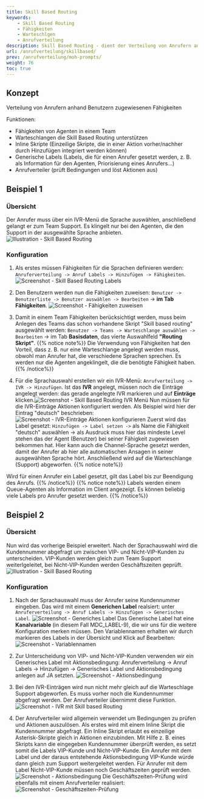 ```yaml
---
title: Skill Based Routing
keywords:
    - Skill Based Routing
    - Fähigkeiten
    - Warteschlgen
    - Anrufverteilung
description: Skill Based Routing - dient der Verteilung von Anrufern anhand Benutzern zugewiesenen Fähigkeiten
url: /anrufverteilung/skillbased/
prev: /anrufverteilung/moh-prompts/
weight: 76
toc: true
---
```



## Konzept
Verteilung von Anrufern anhand Benutzern zugewiesenen Fähigkeiten

Funktionen:

* Fähigkeiten von Agenten in einem Team
* Warteschlangen die Skill Based Routing unterstützen
* Inline Skripte (Einzeilige Skripte, die in einer Aktion vorher/nachher durch Hinzufügen integriert werden können)
* Generische Labels (Labels, die für einen Anrufer gesetzt werden, z. B. als Information für den Agenten, Priorisierung eines Anrufers...)
* Anrufverteiler (prüft Bedingungen und löst Aktionen aus)

## Beispiel 1

### Übersicht

Der Anrufer muss über ein IVR-Menü die Sprache auswählen, anschließend gelangt er zum Team Support. Es klingelt nur bei den Agenten, die den Support in der ausgewählte Sprache anbieten.
![Illustration - Skill Based Routing](../../images/skill_based_routing_beispiel1.png "Skill Based Routing Beispiel 1")

### Konfiguration

1. Als erstes müssen Fähigkeiten für die Sprachen definieren werden: `Anruferverteilung -> Anruf Labels -> Hinzufügen -> Fähigkeiten`.
![Screenshot - Skill Based Routing Labels](../../images/skill_based_routing_labels.png "Skill Based Routing Labels")

2. Den Benutzern werden nun die Fähigkeiten zuweisen: `Benutzer -> Benutzerliste -> Benutzer auswählen -> Bearbeiten` -> **im Tab Fähigkeiten**.
![Screenshot - Fähigkeiten zuweisen](../../images/skill_based_routing_user_skills.png "Fähigkeiten zuweisen")

3. Damit in einem Team Fähigkeiten berücksichtigt werden,  muss beim Anlegen des Teams das schon vorhandene Skript "Skill based routing" ausgewählt werden: `Benutzer -> Teams -> Warteschlange auswählen -> Bearbeiten` -> im Tab **Basisdaten**, das vierte Auswahlfeld **"Routing Skript"**.
{{% notice note%}}
Die Verwendung von Fähigkeiten hat den Vorteil, dass z. B. nur eine Warteschlange angelegt werden muss, obwohl man Anrufer hat, die verschiedene Sprachen sprechen. Es werden nur die Agenten angeklingelt, die die benötigte Fähigkeit haben.
{{% /notice%}}

4. Für die Sprachauswahl erstellen wir ein IVR-Menü: `Anrufverteilung -> IVR -> Hinzufügen`. Ist das **IVR** angelegt, müssen noch die Einträge angelegt werden: das gerade angelegte IVR markieren und auf **Einträge** klicken.![Screenshot - Skill Based Routing IVR Menü](../../images/skill_based_routing_ivr.png "Skill Based Routing IVR Menü")
Nun müssen für die IVR-Einträge Aktionen konfiguriert werden. Als Beispiel wird hier der Eintrag "deutsch" beschrieben:![Screenshot - IVR-Einträge Aktionen konfigurieren](../../images/skill_based_routing_ivr_2.png "IVR-Einträge Aktionen konfigurieren")
Zuerst wird das Label gesetzt: `Hinzufügen -> Label setzen ->` als Name die Fähigkeit "deutsch" auswählen -> als Ausdruck muss hier das mindeste Level stehen das der Agent (Benutzer) bei seiner Fähigkeit zugewiesen bekommen hat.
Hier kann auch die Channel-Sprache gesetzt werden, damit der Anrufer ab hier alle automatischen Ansagen in seiner ausgewählten Sprache hört.
Anschließend wird auf die Warteschlange (Support) abgeworfen.
{{% notice note%}}

Wird für einen Anrufer ein Label gesetzt, gilt das Label bis zur Beendigung des Anrufs.
{{% /notice%}}
{{% notice note%}}
Labels werden einem Queue-Agenten als Information im Client angezeigt. Es können beliebig viele Labels pro Anrufer gesetzt werden.
{{% /notice%}}


## Beispiel 2
### Übersicht

Nun wird das vorherige Beispiel erweitert. Nach der Sprachauswahl wird die Kundennummer abgefragt um zwischen VIP- und Nicht-VIP-Kunden zu unterscheiden. VIP-Kunden werden gleich zum Team Support weiterlgeleitet, bei Nicht-VIP-Kunden werden Geschäftszeiten geprüft.
 ![Illustration - Skill Based Routing](../../images/skill_based_routing_beispiel2.png "Skill Based Routing Beispiel 2")

### Konfiguration

1. Nach der Sprachauswahl muss der Anrufer seine Kundennummer eingeben. Das wird mit einem **Generichen Label** realsiert: unter `Anruferverteilung -> Anruf Labels -> Hinzufügen -> Generisches Label`.
![Screenshot - Generiches Label](../../images/skill_based_routing_label_generic.png "Generiches Label")
Das Generische Label hat eine **Kanalvariable** (in diesem Fall MDC_LABEL-9), die wir uns für die weitere Konfiguration merken müssen. Den Variablennamen erhalten wir durch markieren des Labels in der Übersicht und Klick auf Bearbeiten:
![Screenshot - Variablennamen](../../images/skill_based_routing_genericlabel.png "Variablennamen")


2. Zur Unterscheidung von VIP- und Nicht-VIP-Kunden verwenden wir ein Generisches Label mit Aktionsbedingung: Anruferverteilung -> Anruf Labels -> Hinzufügen -> Generisches Label und Aktionsbedingung anlegen auf JA setzten.
![Screenshot - Aktionsbedingung](../../images/skill_based_routing_label_condition.png "Aktionsbedingung")


3. Bei den IVR-Einträgen wird nun nicht mehr gleich auf die Warteschlage Support abgeworfen. Es muss vorher noch die Kundennummer abgefragt werden. Der Anrufverteiler übernimmt diese Funktion.
![Screenshot - IVR mit Skill based Routing](../../images/skill_based_routing_ivr_3.png "IVR")


4. Der Anrufverteiler wird allgemein verwendet um Bedingungen zu prüfen und Aktionen auszulösen.
 Als erstes wird mit einem Inline Skript die Kundennummer abgefragt. Ein Inline Skript erlaubt es einzeilige Asterisk-Skripte gleich in Aktionen einzubinden.
 Mit Hilfe z. B. eines Skripts kann die eingegeben Kundennummer überprüft werden, es setzt somit die Labels VIP-Kunde und Nicht-VIP-Kunde. Ein Anrufer mit dem Label und der daraus entstehende Aktionsbedingung VIP-Kunde würde dann gleich zum Support weitergeleitet werden. Für Anrufer mit dem Label Nicht-VIP-Kunde müssen noch Geschäftszeiten geprüft werden.
![Screenshot - Aktionsbedingung](../../images/skill_based_routing_call_router_2.png "Aktionsbedingung")
Die Geschäftszeiten-Prüfung wird ebenfalls mit einem Anrufverteiler realisiert:
![Screenshot - Geschäftszeiten-Prüfung](../../images/skill_based_router_call_router.png "Geschäftszeiten-Prüfung")
